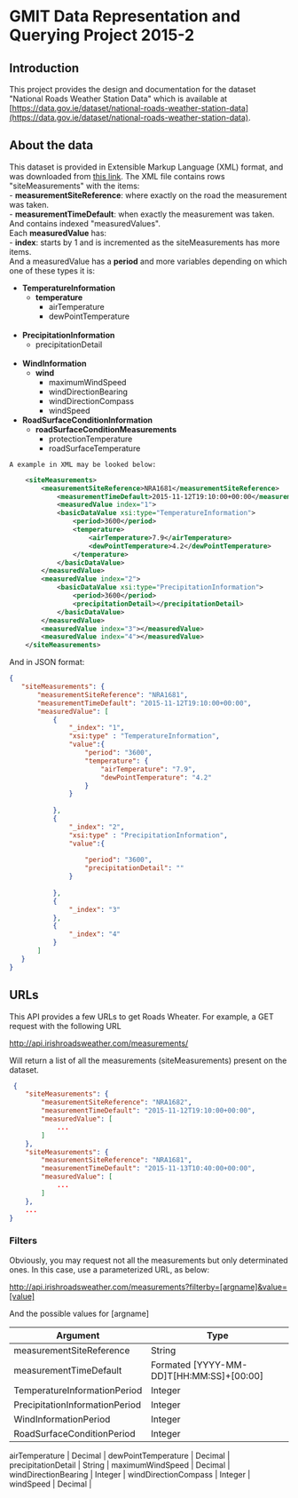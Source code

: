 # GMIT Data Representation and Querying Project 2015-2


## Introduction
This project provides the design and documentation for the dataset "National Roads Weather Station Data" which is available at [https://data.gov.ie/dataset/national-roads-weather-station-data](https://data.gov.ie/dataset/national-roads-weather-station-data).

## About the data
This dataset is provided in Extensible Markup Language (XML) format, and was downloaded from [this link](http://data.tii.ie/Datasets/Its/DatexII/WeatherData/Content.xml).
The XML file contains rows "siteMeasurements" with the items:
    <br/>- **measurementSiteReference**: where exactly on the road the measurement was taken.
    <br/>- **measurementTimeDefault**: when exactly the measurement was taken.
  <br/>And contains indexed "measuredValues".
  <br/>Each **measuredValue** has:
    <br/>- **index**: starts by 1 and is incremented as the siteMeasurements has more items.
  <br/>And a measuredValue has a **period** and more variables depending on which one of these types it is: 
    <ul>
        <li>**TemperatureInformation**
          <ul>
            <li>**temperature**
                <ul>
                  <li>airTemperature</li>
                  <li>dewPointTemperature</li>
                </ul>  
            </li>
          </ul>
         </li>
        <li>**PrecipitationInformation**
            <ul>
                <li>precipitationDetail</li>
            </ul>
        </li>    
        <li>**WindInformation**
            <ul>
                <li>**wind**
                    <ul>
                        <li>maximumWindSpeed</li>
                        <li>windDirectionBearing</li>
                        <li>windDirectionCompass</li>
                        <li>windSpeed</li>
                    </ul>
                </li>
            </ul>
        </li>
        <li>**RoadSurfaceConditionInformation**
            <ul>
                <li>**roadSurfaceConditionMeasurements**
                    <ul>
                        <li>protectionTemperature</li>
                        <li>roadSurfaceTemperature</li>
                     </ul>
                </li>
            </ul>
        </li>
    </ul>
    
    A example in XML may be looked below:
```xml
    <siteMeasurements>
        <measurementSiteReference>NRA1681</measurementSiteReference>
            <measurementTimeDefault>2015-11-12T19:10:00+00:00</measurementTimeDefault>
            <measuredValue index="1">
            <basicDataValue xsi:type="TemperatureInformation">
                <period>3600</period>
                <temperature>
                    <airTemperature>7.9</airTemperature>
                    <dewPointTemperature>4.2</dewPointTemperature>
                </temperature>
            </basicDataValue>
        </measuredValue>
        <measuredValue index="2">
            <basicDataValue xsi:type="PrecipitationInformation">
                <period>3600</period>
                <precipitationDetail></precipitationDetail>
            </basicDataValue>
        </measuredValue>
        <measuredValue index="3"></measuredValue>
        <measuredValue index="4"></measuredValue>
    </siteMeasurements>
 ```
 And in JSON format:
 ```json
 {
    "siteMeasurements": {
        "measurementSiteReference": "NRA1681",
        "measurementTimeDefault": "2015-11-12T19:10:00+00:00",
        "measuredValue": [
            {
                "_index": "1",
                "xsi:type" : "TemperatureInformation",
                "value":{
                    "period": "3600",
                    "temperature": {
                        "airTemperature": "7.9",
                        "dewPointTemperature": "4.2"
                    }    
                }
                
            },
            {
                "_index": "2",
                "xsi:type" : "PrecipitationInformation",
                "value":{
                    
                    "period": "3600",
                    "precipitationDetail": ""
                }
                
            },
            {
                "_index": "3"
            },
            {
                "_index": "4"
            }
        ]
    }
}
```
## URLs
This API provides a few URLs to get Roads Wheater. For example, a GET request with the following URL

http://api.irishroadsweather.com/measurements/

Will return a list of all the measurements (siteMeasurements) present on the dataset.

```json
 {
    "siteMeasurements": {
        "measurementSiteReference": "NRA1682",
        "measurementTimeDefault": "2015-11-12T19:10:00+00:00",
        "measuredValue": [
            ...
        ]
    },
    "siteMeasurements": {
        "measurementSiteReference": "NRA1681",
        "measurementTimeDefault": "2015-11-13T10:40:00+00:00",
        "measuredValue": [
            ...
        ]
    },
    ...
}
```

### Filters
Obviously, you may request not all the measurements but only determinated ones.
In this case, use a parameterized URL, as below:

http://api.irishroadsweather.com/measurements?filterby=[argname]&value=[value]

And the possible values for [argname]

| Argument | Type |
|------|-----|
measurementSiteReference | String |
measurementTimeDefault | Formated [YYYY-MM-DD]T[HH:MM:SS]+[00:00] |
TemperatureInformationPeriod | Integer |
PrecipitationInformationPeriod | Integer |
WindInformationPeriod | Integer |
RoadSurfaceConditionPeriod | Integer |

airTemperature | Decimal |
dewPointTemperature | Decimal |
precipitationDetail | String |
maximumWindSpeed | Decimal |
windDirectionBearing | Integer |
windDirectionCompass | Integer |
windSpeed | Decimal |






 
